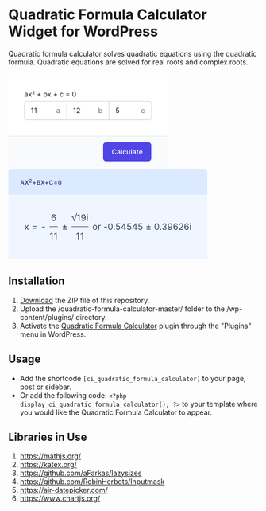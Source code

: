 # Quadratic Formula Calculator Widget for WordPress

Quadratic formula calculator solves quadratic equations using the quadratic formula. Quadratic equations are solved for real roots and complex roots.

![Quadratic Formula Calculator Input Form](/assets/images/screenshot-1.png "Quadratic Formula Calculator Input Form")
![Quadratic Formula Calculator Calculation Results](/assets/images/screenshot-2.png "Quadratic Formula Calculator Calculation Results")

## Installation

1. [Download](https://github.com/pub-calculator-io/age-calculator/archive/refs/heads/master.zip) the ZIP file of this repository.
2. Upload the /quadratic-formula-calculator-master/ folder to the /wp-content/plugins/ directory.
3. Activate the [Quadratic Formula Calculator](https://www.calculator.io/quadratic-formula-calculator/ "Quadratic Formula Calculator Homepage") plugin through the "Plugins" menu in WordPress.

## Usage
* Add the shortcode `[ci_quadratic_formula_calculator]` to your page, post or sidebar.
* Or add the following code: `<?php display_ci_quadratic_formula_calculator(); ?>` to your template where you would like the Quadratic Formula Calculator to appear.

## Libraries in Use
1. https://mathjs.org/
2. https://katex.org/
3. https://github.com/aFarkas/lazysizes
4. https://github.com/RobinHerbots/Inputmask
5. https://air-datepicker.com/
6. https://www.chartjs.org/
